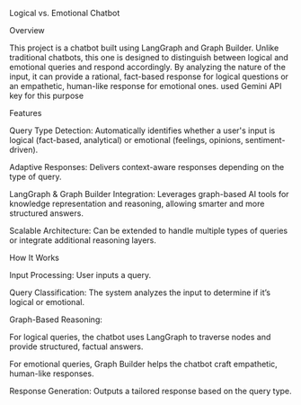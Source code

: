 Logical vs. Emotional Chatbot

Overview

This project is a chatbot built using LangGraph and Graph Builder. Unlike traditional chatbots, this one is designed to distinguish between logical and emotional queries and respond accordingly.
By analyzing the nature of the input, it can provide a rational, fact-based response for logical questions or an empathetic, human-like response for emotional ones.
used Gemini API key for this purpose

Features

Query Type Detection: Automatically identifies whether a user's input is logical (fact-based, analytical) or emotional (feelings, opinions, sentiment-driven).

Adaptive Responses: Delivers context-aware responses depending on the type of query.

LangGraph & Graph Builder Integration: Leverages graph-based AI tools for knowledge representation and reasoning, allowing smarter and more structured answers.

Scalable Architecture: Can be extended to handle multiple types of queries or integrate additional reasoning layers.

How It Works

Input Processing: User inputs a query.

Query Classification: The system analyzes the input to determine if it’s logical or emotional.

Graph-Based Reasoning:

For logical queries, the chatbot uses LangGraph to traverse nodes and provide structured, factual answers.

For emotional queries, Graph Builder helps the chatbot craft empathetic, human-like responses.

Response Generation: Outputs a tailored response based on the query type.
